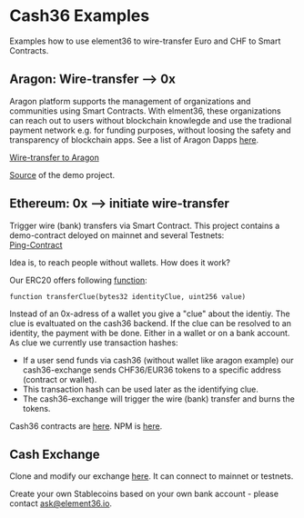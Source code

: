 # Cash36 Examples

Examples how to use element36 to wire-transfer Euro and CHF to  Smart Contracts. 


## Aragon: Wire-transfer --> 0x

Aragon platform supports the management of organizations and communities using Smart Contracts.
With elment36, these organizations can reach out to users without blockchain knowlegde and
use the tradional payment network e.g. for funding purposes, without loosing the 
safety and transparency of blockchain apps. See a list of Aragon Dapps [here](https://poweredby.aragon.org/).  



[Wire-transfer to Aragon](https://examples.e36.io/src/aragon.html) 

[Source](./src/aragon.html) of the demo project. 
 

## Ethereum: 0x --> initiate wire-transfer

Trigger wire (bank) transfers via Smart Contract. This project contains a demo-contract deloyed on mainnet and several Testnets:  
[Ping-Contract](https://github.com/element36-io/cash36-ping)

Idea is, to reach people without wallets.  How does it work?

Our ERC20 offers following [function](https://github.com/element36-io/cash36-contracts/blob/e15d8b807418e90accda7f36cc03c7f9b5d4dc8b/contracts/Token36.sol#L113):  

```solidity
function transferClue(bytes32 identityClue, uint256 value)
```

Instead of an 0x-adress of a wallet you give a "clue" about the identiy. The clue is evaltuated on the cash36 backend. If the clue can be resolved to an identity, the payment with be done. Either in a wallet or on a bank account. As clue we currently use transaction hashes:

- If a user send funds via cash36 (without wallet like aragon example) our cash36-exchange sends CHF36/EUR36 tokens to a specific address (contract or wallet). 
- This transaction hash can be used later as the identifying clue. 
- The cash36-exchange will trigger the wire (bank) transfer and burns the tokens.

Cash36 contracts are [here](https://github.com/element36-io/cash36-contracts). NPM is [here](https://github.com/element36-io/cash36-contracts/packages).



## Cash Exchange


Clone and modify our exchange [here](https://github.com/element36-io/cash36-frontend). It can connect to mainnet or testnets.


Create your own Stablecoins based on your own bank account - please contact ask@element36.io. 


